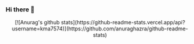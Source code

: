 ### Hi there 👋

<div align=center>
[![Anurag's github stats](https://github-readme-stats.vercel.app/api?username=kma7574)](https://github.com/anuraghazra/github-readme-stats)
</div>

<!--
**kma7574/kma7574** is a ✨ _special_ ✨ repository because its `README.md` (this file) appears on your GitHub profile.

Here are some ideas to get you started:

- 🔭 I’m currently working on ...
- 🌱 I’m currently learning ...
- 👯 I’m looking to collaborate on ...
- 🤔 I’m looking for help with ...
- 💬 Ask me about ...
- 📫 How to reach me: ...
- 😄 Pronouns: ...
- ⚡ Fun fact: ...
-->
